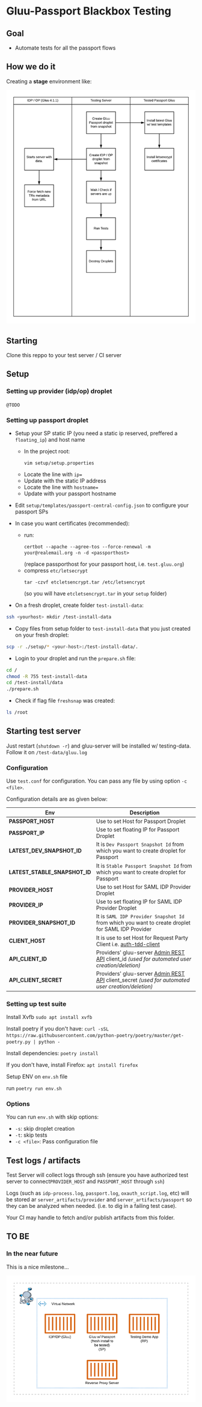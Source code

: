 # Gluu-Passport Blackbox Testing

## Goal

- Automate tests for all the passport flows

## How we do it

Creating a **stage** environment like:

![How we do it](./docs/resources/passport_integration_tests.png)

## Starting

Clone this reppo to your test server / CI server

## Setup

### Setting up provider (idp/op) droplet
`@TODO`

### Setting up passport droplet

- Setup your SP static IP (you need a static ip reserved, preffered a `floating_ip`) and host name
    - In the project root:
        ```
        vim setup/setup.properties
        ```
    - Locate the line with `ip=`
    - Update with the static IP address
    - Locate the line with `hostname=`
    - Update with your passport hostname
- Edit `setup/templates/passport-central-config.json` to configure your passport SPs
- In case you want certificates (recommended):
    - run:
        ```
        certbot --apache --agree-tos --force-renewal -m your@realemail.org -n -d <passporthost>
        ```
        (replace passporthost for your passport host, i.e. `test.gluu.org`)
    - compress `etc/letsecrypt`
        ```
        tar -czvf etcletsencrypt.tar /etc/letsencrypt
        ```
        (so you will have `etcletsencrypt.tar` in your `setup` folder)


- On a fresh droplet, create folder `test-install-data`:
``` sh
ssh <yourhost> mkdir /test-install-data
```

- Copy files from setup folder to `test-install-data` that you just created on your fresh droplet:

```sh
scp -r ./setup/* <your-host>:/test-install-data/.
```

- Login to your droplet and run the `prepare.sh` file:
```sh
cd /
chmod -R 755 test-install-data
cd /test-install/data
./prepare.sh
```

- Check if flag file `freshsnap` was created:

```sh
ls /root
```


## Starting test server

Just restart (`shutdown -r`) and gluu-server will be installed w/ testing-data. Follow it on `/test-data/gluu.log`


### Configuration

Use `test.conf` for configuration. You can pass any file by using option `-c <file>`.

Configuration details are as given below:

| Env | Description |
|-----|-------------|
|**PASSPORT_HOST**|Use to set Host for Passport Droplet|
|**PASSPORT_IP**|Use to set floating IP for Passport Droplet|
|**LATEST_DEV_SNAPSHOT_ID**|It is `Dev Passport Snapshot Id` from which you want to create droplet for Passport|
|**LATEST_STABLE_SNAPSHOT_ID**|It is `Stable Passport Snapshot Id` from which you want to create droplet for Passport|
|**PROVIDER_HOST**|Use to set Host for SAML IDP Provider Droplet|
|**PROVIDER_IP**|Use to set floating IP for SAML IDP Provider Droplet|
|**PROVIDER_SNAPSHOT_ID**|It is `SAML IDP Provider Snapshot Id` from which you want to create droplet for SAML IDP Provider|
|**CLIENT_HOST**|It is use to set Host for Request Party Client i.e. [auth-tdd-client](https://github.com/christian-hawk/auth-tdd-client)|
|**API_CLIENT_ID**|Providers' gluu-server [Admin REST API](https://gluu.org/docs/gluu-server/4.1/api-guide/oxtrust-api/) client_id *(used for automated user creation/deletion)*|
|**API_CLIENT_SECRET**|Providers' gluu-server [Admin REST API](https://gluu.org/docs/gluu-server/4.1/api-guide/oxtrust-api/) client_secret *(used for automated user creation/deletion)*|

### Setting up test suite

Install Xvfb
`sudo apt install xvfb`

Install poetry if you don't have:
`curl -sSL https://raw.githubusercontent.com/python-poetry/poetry/master/get-poetry.py | python -`

Install dependencies:
`poetry install`

If you don't have, install Firefox:
`apt install firefox`

Setup ENV on `env.sh` file

run `poetry run env.sh`

### Options
You can run `env.sh` with skip options:
- `-s`: skip droplet creation
- `-t`: skip tests
- `-c <file>`: Pass configuration file

## Test logs / artifacts
Test Server will collect logs through ssh (ensure you have authorized test server to connect`PROVIDER_HOST` and `PASSPORT_HOST` through `ssh`)

Logs (such as `idp-process.log`, `passport.log`, `oxauth_script.log`, etc)  will be stored ar `server_artifacts/provider` and `server_artifacts/passport` so they can be analyzed when needed. (i.e. to dig in a failing test case). 

Your CI may handle to fetch and/or publish artifacts from this folder.

## TO BE

### In the near future

This is a nice milestone...

![TO BE](./docs/resources/passport_integration_tests-TO-BE.png)
